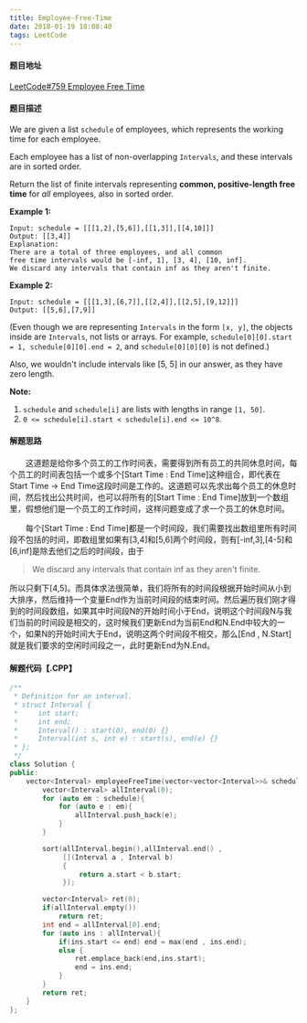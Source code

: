 ```yaml
---
title: Employee-Free-Time
date: 2018-01-19 18:08:40
tags: LeetCode
---
```


#### 题目地址

[LeetCode#759 Employee Free Time](https://leetcode.com/problems/employee-free-time/description/)

#### 题目描述

We are given a list `schedule` of employees, which represents the working time for each employee.

Each employee has a list of non-overlapping `Intervals`, and these intervals are in sorted order.

Return the list of finite intervals representing **common, positive-length free time** for *all* employees, also in sorted order.

<!--more-->

**Example 1:**

```
Input: schedule = [[[1,2],[5,6]],[[1,3]],[[4,10]]]
Output: [[3,4]]
Explanation:
There are a total of three employees, and all common
free time intervals would be [-inf, 1], [3, 4], [10, inf].
We discard any intervals that contain inf as they aren't finite.
```

**Example 2:**

```
Input: schedule = [[[1,3],[6,7]],[[2,4]],[[2,5],[9,12]]]
Output: [[5,6],[7,9]]
```

(Even though we are representing `Intervals` in the form `[x, y]`, the objects inside are `Intervals`, not lists or arrays. For example, `schedule[0][0].start = 1, schedule[0][0].end = 2`, and `schedule[0][0][0]` is not defined.)

Also, we wouldn't include intervals like [5, 5] in our answer, as they have zero length.

**Note:**

1. `schedule` and `schedule[i]` are lists with lengths in range `[1, 50]`.
2. `0 <= schedule[i].start < schedule[i].end <= 10^8`.

#### 解题思路

&emsp;&emsp;这道题是给你多个员工的工作时间表，需要得到所有员工的共同休息时间，每个员工的时间表包括一个或多个[Start Time : End Time]这种组合，即代表在Start Time -> End Time这段时间是工作的。这道题可以先求出每个员工的休息时间，然后找出公共时间，也可以将所有的[Start Time : End Time]放到一个数组里，假想他们是一个员工的工作时间，这样问题变成了求一个员工的休息时间。

&emsp;&emsp;每个[Start Time : End Time]都是一个时间段，我们需要找出数组里所有时间段不包括的时间，即数组里如果有[3,4]和[5,6]两个时间段，则有[-inf,3],[4-5]和[6,inf]是除去他们之后的时间段，由于

> We discard any intervals that contain inf as they aren't finite.

所以只剩下[4,5]。而具体求法很简单，我们将所有的时间段根据开始时间从小到大排序，然后维持一个变量End作为当前时间段的结束时间。然后遍历我们刚才得到的时间段数组，如果其中时间段N的开始时间小于End，说明这个时间段N与我们当前的时间段是相交的，这时候我们更新End为当前End和N.End中较大的一个，如果N的开始时间大于End，说明这两个时间段不相交，那么[End , N.Start]就是我们要求的空闲时间段之一，此时更新End为N.End。

#### 解题代码【.CPP】

```c++
/**
 * Definition for an interval.
 * struct Interval {
 *     int start;
 *     int end;
 *     Interval() : start(0), end(0) {}
 *     Interval(int s, int e) : start(s), end(e) {}
 * };
 */
class Solution {
public:
    vector<Interval> employeeFreeTime(vector<vector<Interval>>& schedule) {
        vector<Interval> allInterval(0);
        for (auto em : schedule){
            for (auto e : em){
                allInterval.push_back(e);
            }
        }

        sort(allInterval.begin(),allInterval.end() ,
             [](Interval a , Interval b)
             {
                 return a.start < b.start;
             });

        vector<Interval> ret(0);
        if(allInterval.empty())
            return ret;
        int end = allInterval[0].end;
        for (auto ins : allInterval){
            if(ins.start <= end) end = max(end , ins.end);
            else {
                ret.emplace_back(end,ins.start);
                end = ins.end;
            }
        }
        return ret;
    }
};
```

